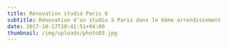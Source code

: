 ```yaml
---
title: Rénovation studio Paris 6
subtitle: Rénovation d'un studio à Paris dans le 6ème arrondissement
date: 2017-10-17T20:41:51+04:00
thumbnail: /img/uploads/photo03.jpg
---
```

